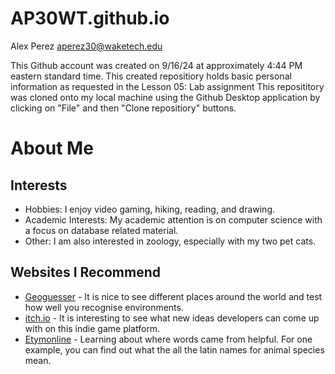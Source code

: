 # AP30WT.github.io

Alex Perez
aperez30@waketech.edu

This Github account was created on 9/16/24 at approximately 4:44 PM eastern standard time.
This created repositiory holds basic personal information as requested in the Lesson 05: Lab assignment
This reposititory was cloned onto my local machine using the Github Desktop application by clicking on "File" and then "Clone repositiory" buttons.

# About Me
## Interests
* Hobbies: I enjoy video gaming, hiking, reading, and drawing.
* Academic Interests: My academic attention is on computer science with a focus on database related material.
* Other: I am also interested in zoology, especially with my two pet cats.
## Websites I Recommend
* [Geoguesser](https://www.geoguessr.com/) - It is nice to see different places around the world and test how well you recognise environments. 
* [itch.io](https://itch.io) - It is interesting to see what new ideas developers can come up with on this indie game platform.
* [Etymonline](https://www.etymonline.com) - Learning about where words came from helpful. For one example, you can find out what the all the latin names for animal species mean.
